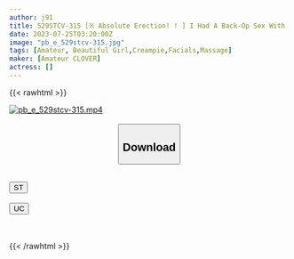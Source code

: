 ```yaml
---
author: j91
title: 529STCV-315 [※ Absolute Erection! ! ] I Had A Back-Op Sex With A Terrible Techmen-S Miss Who Is Rumored! ! Squeeze And Exploit The Sperm As If You Were Playing With A Full Erection! ! If You Do A High-Speed Hand Attack Just To Get Back, You Will Be Soaked With A Ridiculous Amount Of Squirting W Finally, A Zero-Distance Naked Oil Massage Will Give You A Pleasant Finish! ! [#I ◯ Star #P Life #Bitch #Mai]
date: 2023-07-25T03:20:00Z
image: "pb_e_529stcv-315.jpg"
tags: [Amateur, Beautiful Girl,Creampie,Facials,Massage]
maker: [Amateur CLOVER]
actress: []
---
```



{{< rawhtml >}}

<div class="video" data-videoid="kwAYda3GlOi924">
    <a href="javascript:;">
        <img src="https://my.j91.asia/posts/pb_e_529stcv-315/pb_e_529stcv-315.jpg" width="WIDTH" height="HEIGHT" alt="pb_e_529stcv-315.mp4" loading="lazy">
    </a>
</div>

<script type="text/javascript" src="https://j91.asia/asset/on-demand-st.js"></script>

<br>
  <link rel="stylesheet" href="https://j91.asia/asset/bs5.css">
  
  <center>
  <button class="btn btn-primary" type="button" data-bs-toggle="collapse" data-bs-target=".multi-collapse" aria-expanded="false" aria-controls="multiCollapseExample1 multiCollapseExample2"><h2>Download</h2></button></center>
</p>
<div class="row">
  <div class="col">
    <div class="collapse multi-collapse" id="multiCollapseExample1">
      <div class="card card-body">
	      	      <br>
<div class="buttons">  
<a href="https://streamtape.to/v/kwAYda3GlOi924"><button class="btn-hover color-3"><i class="fa fa-download"></i> ST</button></a></div>
    </div>
  </div>
</div>
  <div class="col">
    <div class="collapse multi-collapse" id="multiCollapseExample2">
      <div class="card card-body">
	      <br>
<div class="buttons">
    <a href="https://userscloud.com/p89yg1koa9un"><button class="btn-hover color-9"><i class="fa fa-download"></i> UC</button></a></div>
<br><br>
      </div>
    </div>
  </div>
</div>

{{< /rawhtml >}}
